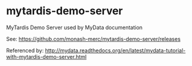 # mytardis-demo-server
MyTardis Demo Server used by MyData documentation

See: https://github.com/monash-merc/mytardis-demo-server/releases

Referenced by: http://mydata.readthedocs.org/en/latest/mydata-tutorial-with-mytardis-demo-server.html
